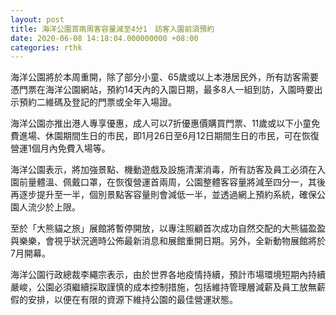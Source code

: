 ```yaml
---
layout: post
title: 海洋公園首兩周客容量減至4分1　訪客入園前須預約
date: 2020-06-08 14:18:04.000000000 +08:00
categories: rthk
---
```


海洋公園將於本周重開，除了部分小童、65歲或以上本港居民外，所有訪客需要憑門票在海洋公園網站，預約14天內的入園日期，最多8人一組到訪，入園時要出示預約二維碼及登記的門票或全年入場證。

海洋公園亦推出港人專享優惠，成人可以7折優惠價購買門票、11歲或以下小童免費進場、休園期間生日的市民，即1月26日至6月12日期間生日的市民，可在恢復營運1個月內免費入場等。

海洋公園表示，將加強景點、機動遊戲及設施清潔消毒，所有訪客及員工必須在入園前量體溫、佩戴口罩，在恢復營運首兩周，公園整體客容量將減至四分一，其後再逐步提升至一半，個別景點客容量則會減低一半，並透過網上預約系統，確保公園人流少於上限。

至於「大熊貓之旅」展館將暫停開放，以專注照顧首次成功自然交配的大熊貓盈盈與樂樂，會視乎狀況適時公佈最新消息和展館重開日期。另外，全新動物展館將於7月開幕。

海洋公園行政總裁李繩宗表示，由於世界各地疫情持續，預計市場環境短期內持續嚴峻，公園必須繼續採取謹慎的成本控制措施，包括維持管理層減薪及員工放無薪假的安排，以便在有限的資源下維持公園的最佳營運狀態。
